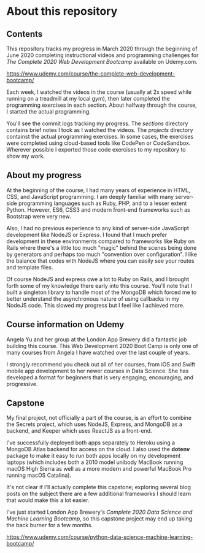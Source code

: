 # About this repository

## Contents

This repository tracks my progress in March 2020 through the beginning of June 2020 completing
instructional videos and programming challenges for *The Complete 2020 Web Development Bootcamp* available
on Udemy.com.

https://www.udemy.com/course/the-complete-web-development-bootcamp/

Each week, I watched the videos in the course (usually at 2x speed while running on a treadmill at my 
local gym), then later completed the programming exercises in each section.  About halfway
through the course, I started the actual programming.

You'll see the commit logs tracking my progress.  The *sections* directory contains brief notes
I took as I watched the videos.  The *projects* directory containst the actual programming
exercises.  In some cases, the exercises were completed using cloud-based tools like CodePen or
CodeSandbox.  Wherever possible I exported those code exercises to my repository to show my work.

## About my progress

At the beginning of the course, I had many years of experience in HTML, CSS, and JavaScript 
programming.  I am deeply familiar with many server-side programming languages such as Ruby,
PHP, and to a lesser extent Python.  However, ES6, CSS3 and modern front-end frameworks such
as Bootstrap were very new. 

Also, I had no previous experience to any kind of server-side JavaScript development like NodeJS
or Express.  I found that I much prefer development in these environments compared to frameworks
like Ruby on Rails where there's a little too much "magic" behind the scenes being done by generators
and perhaps too much "convention over configuration".  I like the balance that codes with NodeJS
where you can easily see your routes and template files.

Of course NodeJS and express owe a lot to Ruby on Rails, and I brought forth some of my knowledge
there early into this course.  You'll note that I built a singleton library to handle most of the 
MongoDB which forced me to better understand the asynchronous nature of using callbacks in my
NodeJS code.  This slowed my progress but I feel like I achieved more.

## Course information on Udemy

Angela Yu and her group at the London App Brewery did a fantastic job building this course.  This
Web Development 2020 Boot Camp is only one of many courses from Angela I have watched over the last
couple of years.

I strongly recommend you check out all of her courses, from iOS and Swift mobile app development to
her newer courses in Data Science.  She has developed a format for beginners that is very engaging,
encouraging, and progressive.  

## Capstone

My final project, not officially a part of the course, is an effort to combine the Secrets project,
which uses NodeJS, Express, and MongoDB as a backend, and Keeper which uses ReactJS as a front-end.

I've successfully deployed both apps separately to Heroku using a MongoDB Atlas backend for access
on the cloud.  I also used the **dotenv** package to make it easy to run both apps locally on my
development laptops (which includes both a 2010 model unibody MacBook running macOS High Sierra as
well as a more modern and powerful MacBook Pro running macOS Catalina).

It's not clear if I'll actually complete this capstone; exploring several blog posts on the subject
there are a few additional frameworks I should learn that would make this a lot easier. 

I've just started London App Brewery's *Complete 2020 Data Science and Machine Learning Bootcamp*, so
this capstone project may end up taking the back burner for a few months.

https://www.udemy.com/course/python-data-science-machine-learning-bootcamp/
